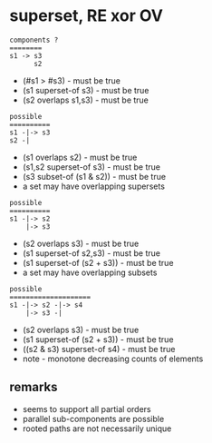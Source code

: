 
<!-- ======================================================================= -->
# superset, RE xor OV

```
components ?
========
s1 -> s3
      s2
```

* (#s1 > #s3) - must be true
* (s1 superset-of s3) - must be true
* (s2 overlaps s1,s3) - must be true

```
possible
==========
s1 -|-> s3
s2 -|
```

* (s1 overlaps s2) - must be true
* (s1,s2 superset-of s3) - must be true
* (s3 subset-of (s1 & s2)) - must be true
* a set may have overlapping supersets

```
possible
==========
s1 -|-> s2
    |-> s3
```

* (s2 overlaps s3) - must be true
* (s1 superset-of s2,s3) - must be true
* (s1 superset-of (s2 + s3)) - must be true
* a set may have overlapping subsets

```
possible
====================
s1 -|-> s2 -|-> s4
    |-> s3 -|
```

* (s2 overlaps s3) - must be true
* (s1 superset-of (s2 + s3)) - must be true
* ((s2 & s3) superset-of s4) - must be true
* note - monotone decreasing counts of elements

<!-- ======================================================================= -->
## remarks

* seems to support all partial orders
* parallel sub-components are possible
* rooted paths are not necessarily unique
